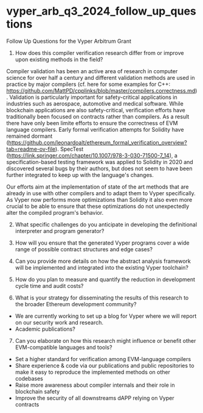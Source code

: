 # vyper_arb_q3_2024_follow_up_questions
Follow Up Questions for the Vyper Arbitrum Grant



1. How does this compiler verification research differ from or improve upon existing methods in the field?

Compiler validation has been an active area of research in computer science for over half a century and different validation methods are used in practice by major compilers (cf. here for some examples for C++: https://github.com/MattPD/cpplinks/blob/master/compilers.correctness.md). Validation is particularly important for safety-critical applications in industries such as aerospace, automotive and medical software. While blockchain applications are also safety-critical, verification efforts have traditionally been focused on contracts rather than compilers. As a result there have only been limite efforts to ensure the correctness of EVM language compilers. Early formal verification attempts for Solidity have remained dormant (https://github.com/leonardoalt/ethereum_formal_verification_overview?tab=readme-ov-file). SpecTest (https://link.springer.com/chapter/10.1007/978-3-030-71500-7_14), a specification-based testing framework was applied to Solidity in 2020 and discovered several bugs by their authors, but does not seem to have been further integrated to keep up with the language's changes.

Our efforts aim at the implementation of state of the art methods that are already in use with other compilers and to adapt them to Vyper specifically. As Vyper now performs more optimizations than Solidity it also even more crucial to be able to ensure that these optimizations do not unexpectedly alter the compiled program's behavior.


2. What specific challenges do you anticipate in developing the definitional interpreter and program generator?

3. How will you ensure that the generated Vyper programs cover a wide range of possible contract structures and edge cases?

4. Can you provide more details on how the abstract analysis framework will be implemented and integrated into the existing Vyper toolchain?

5. How do you plan to measure and quantify the reduction in development cycle time and audit costs?

6. What is your strategy for disseminating the results of this research to the broader Ethereum development community?

- We are currently working to set up a blog for Vyper where we will report on our security work and research. 
- Academic publications?

7. Can you elaborate on how this research might influence or benefit other EVM-compatible languages and tools?

- Set a higher standard for verification among EVM-language compilers
- Share experience & code via our publications and public repositories to make it easy to reproduce the implemented methods on other codebases
- Raise more awareness about compiler internals and their role in blockchain safety
- Improve the security of all downstreams dAPP relying on Vyper contracts

